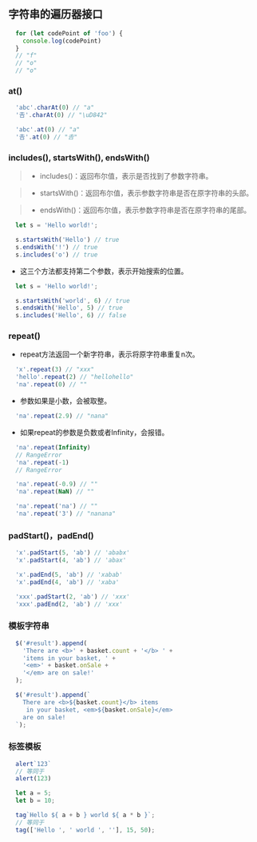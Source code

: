 ## 字符串的遍历器接口
```javascript
  for (let codePoint of 'foo') {
    console.log(codePoint)
  }
  // "f"
  // "o"
  // "o"
```

### at()
```javascript
  'abc'.charAt(0) // "a"
  '𠮷'.charAt(0) // "\uD842"

  'abc'.at(0) // "a"
  '𠮷'.at(0) // "𠮷"
```

### includes(), startsWith(), endsWith()

> * includes()：返回布尔值，表示是否找到了参数字符串。

> * startsWith()：返回布尔值，表示参数字符串是否在原字符串的头部。

> * endsWith()：返回布尔值，表示参数字符串是否在原字符串的尾部。

```javascript
  let s = 'Hello world!';

  s.startsWith('Hello') // true
  s.endsWith('!') // true
  s.includes('o') // true
```

* 这三个方法都支持第二个参数，表示开始搜索的位置。

```javascript
  let s = 'Hello world!';

  s.startsWith('world', 6) // true
  s.endsWith('Hello', 5) // true
  s.includes('Hello', 6) // false
```

### repeat()

* repeat方法返回一个新字符串，表示将原字符串重复n次。
```javascript
  'x'.repeat(3) // "xxx"
  'hello'.repeat(2) // "hellohello"
  'na'.repeat(0) // ""
```

* 参数如果是小数，会被取整。
```javascript
  'na'.repeat(2.9) // "nana"
```

* 如果repeat的参数是负数或者Infinity，会报错。
```javascript
  'na'.repeat(Infinity)
  // RangeError
  'na'.repeat(-1)
  // RangeError
```

```javascript
  'na'.repeat(-0.9) // ""
  'na'.repeat(NaN) // ""

  'na'.repeat('na') // ""
  'na'.repeat('3') // "nanana"
```

### padStart()，padEnd()

```javascript
  'x'.padStart(5, 'ab') // 'ababx'
  'x'.padStart(4, 'ab') // 'abax'

  'x'.padEnd(5, 'ab') // 'xabab'
  'x'.padEnd(4, 'ab') // 'xaba'

  'xxx'.padStart(2, 'ab') // 'xxx'
  'xxx'.padEnd(2, 'ab') // 'xxx'
```

### 模板字符串
```javascript
  $('#result').append(
    'There are <b>' + basket.count + '</b> ' +
    'items in your basket, ' +
    '<em>' + basket.onSale +
    '</em> are on sale!'
  );

  $('#result').append(`
    There are <b>${basket.count}</b> items
     in your basket, <em>${basket.onSale}</em>
    are on sale!
  `);
```

### 标签模板
```javascript
  alert`123`
  // 等同于
  alert(123)
```

```javascript
  let a = 5;
  let b = 10;

  tag`Hello ${ a + b } world ${ a * b }`;
  // 等同于
  tag(['Hello ', ' world ', ''], 15, 50);
```
